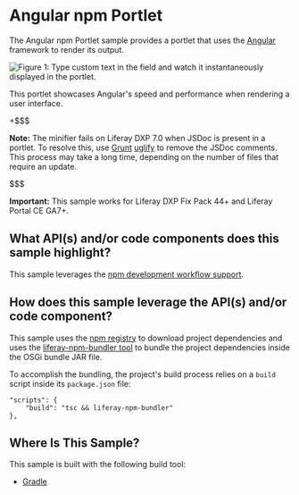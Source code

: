 # Angular npm Portlet [](id=angular-npm-portlet)

The Angular npm Portlet sample provides a portlet that uses the
[Angular](https://angular.io/) framework to render its output.

![Figure 1: Type custom text in the field and watch it instantaneously displayed in the portlet.](../../../../images/angular-npm-sample.png)

This portlet showcases Angular's speed and performance when rendering a user
interface.

+$$$

**Note:** The minifier fails on Liferay DXP 7.0 when JSDoc is present in a 
portlet. To resolve this, use 
[Grunt](https://gruntjs.com/getting-started) 
[uglify](https://www.npmjs.com/package/grunt-contrib-uglify) 
to remove the JSDoc comments. This process may take a long time, depending on 
the number of files that require an update. 

$$$

**Important:** This sample works for Liferay DXP Fix Pack 44+ and Liferay Portal
CE GA7+.

## What API(s) and/or code components does this sample highlight? [](id=what-apis-and-or-code-components-does-this-sample-highlight)

This sample leverages the
[npm development workflow support](/develop/tutorials/-/knowledge_base/7-0/using-npm-in-your-portlets).

## How does this sample leverage the API(s) and/or code component? [](id=how-does-this-sample-leverage-the-apis-and-or-code-component)

This sample uses the [npm registry](https://www.npmjs.com/) to download project
dependencies and uses the
[liferay-npm-bundler tool](https://github.com/liferay/liferay-npm-build-tools/tree/master/packages/liferay-npm-bundler)
to bundle the project dependencies inside the OSGi bundle JAR file.

To accomplish the bundling, the project's build process relies on a `build`
script inside its `package.json` file:

    "scripts": {
        "build": "tsc && liferay-npm-bundler"
    },

## Where Is This Sample? [](id=where-is-this-sample)

This sample is built with the following build tool:

<!--
There are three different versions of this sample, each built with a different
build tool:

TODO: Replace above when tool is available for other build tools. -Cody
-->

- [Gradle](https://github.com/liferay/liferay-blade-samples/tree/7.0/gradle/apps/npm/angular-npm-portlet)

